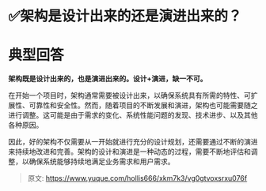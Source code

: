# ✅架构是设计出来的还是演进出来的？

# 典型回答


**架构既是设计出来的，也是演进出来的。设计+演进，缺一不可。**



在开始一个项目时，架构通常需要被设计出来，以确保系统具有所需的特性、可扩展性、可靠性和安全性。然而，随着项目的不断发展和演进，架构也可能需要随之进行调整。这可能是由于需求的变化、系统性能问题的发现、技术进步、以及其他各种原因。

<font style="color:rgb(55, 65, 81);background-color:rgb(247, 247, 248);"></font>

因此，好的架构不仅需要从一开始就进行充分的设计规划，还需要通过不断的演进来持续地改进和完善。架构的设计和演进是一种动态的过程，需要不断地评估和调整，以确保系统能够持续地满足业务需求和用户需求。



> 原文: <https://www.yuque.com/hollis666/xkm7k3/vg0gtvoxsrxu076f>